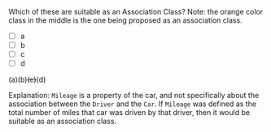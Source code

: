 <panel header="{{ icon_Q_A }} Which are suitable as an Association Class?">
<question>

Which of these are suitable as an Association Class? Note: the orange color class in the middle is the one being proposed as an association class.

<pic src="{{baseUrl}}/oop/associations/associationClasses/images/exerciseDiagram.png" width="500" />
<p/>

- [ ] a
- [ ] b
- [ ] c
- [ ] d

<div slot="answer">

(a)(b)~~(c)~~(d)

Explanation: `Mileage` is a property of the car, and not specifically about the association between the `Driver` and the `Car`. If `Mileage` was defined as the total number of miles that car was driven by that driver, then it would be suitable as an association class.

</div>
</question>
</panel>
